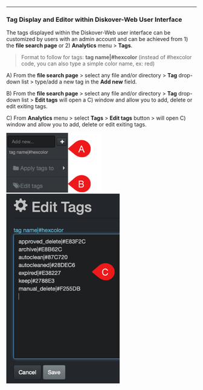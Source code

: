 ___
### Tag Display and Editor within Diskover-Web User Interface

The tags displayed within the Diskover-Web user interface can be customized by users with an admin account and can be achieved from 1) the **file search page** or 2) **Analytics** menu > **Tags**.

>Format to follow for tags: **tag name|#hexcolor** (instead of #hexcolor code, you can also type a simple color name, ex: red)

A) From the **file search page** > select any file and/or directory > **Tag** drop-down list > type/add a new tag in the **Add new** field.

B) From the **file search page** > select any file and/or directory > **Tag** drop-down list > **Edit tags** will open a C) window and allow you to add, delete or edit exiting tags.

C) From **Analytics** menu > select **Tags** > **Edit tags** button > will open C) window and allow you to add, delete or edit exiting tags.

<img src="images/image_tags_manual_tagging_tag_editor_access.png" width="250"> &nbsp; <img src="images/image_tags_manual_tagging_tag_editor.png" width="300">

